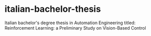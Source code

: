 # italian-bachelor-thesis
Italian bachelor's degree thesis in Automation Engineering titled: Reinforcement Learning: a Preliminary Study on Vision-Based Control
